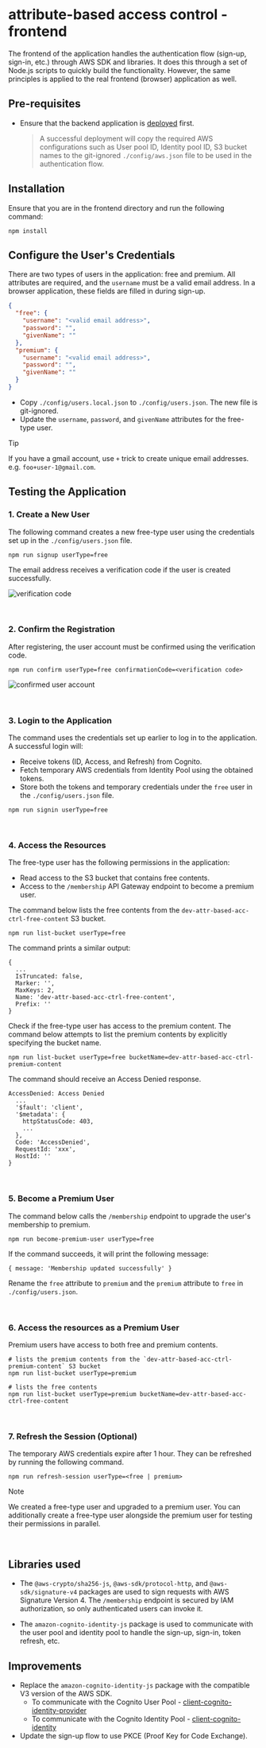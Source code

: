 # attribute-based access control - frontend

The frontend of the application handles the authentication flow (sign-up, sign-in, etc.) through AWS SDK and libraries.
It does this through a set of Node.js scripts to quickly build the functionality. However, the same principles is
applied to the real frontend (browser) application as well.

## Pre-requisites

- Ensure that the backend application is [deployed](../backend/README.md#deployment) first.
  > A successful deployment will copy the required AWS configurations such as User pool ID,
  > Identity pool ID, S3 bucket names to the git-ignored `./config/aws.json` file to be used in the authentication flow.

## Installation

Ensure that you are in the frontend directory and run the following command:

```shell
npm install
```

## Configure the User's Credentials

There are two types of users in the application: free and premium.
All attributes are required, and the `username` must be a valid email address.
In a browser application, these fields are filled in during sign-up.

```json
{
  "free": {
    "username": "<valid email address>",
    "password": "",
    "givenName": ""
  },
  "premium": {
    "username": "<valid email address>",
    "password": "",
    "givenName": ""
  }
}
```

- Copy `./config/users.local.json` to `./config/users.json`. The new file is git-ignored.
- Update the `username`, `password`, and `givenName` attributes for the free-type user.

> [!TIP]  
> If you have a gmail account, use `+` trick to create unique email addresses. e.g. `foo+user-1@gmail.com`.

## Testing the Application

### 1. Create a New User

The following command creates a new free-type user using the credentials set up in the `./config/users.json` file.

```shell
npm run signup userType=free
```

The email address receives a verification code if the user is created successfully.

![verification code](../media/verification-code.png)

<br/>

### 2. Confirm the Registration

After registering, the user account must be confirmed using the verification code.

```shell
npm run confirm userType=free confirmationCode=<verification code>
```

![confirmed user account](../media/confirmed-user-account.png)

<br/>

### 3. Login to the Application

The command uses the credentials set up earlier to log in to the application. A successful login will:

- Receive tokens (ID, Access, and Refresh) from Cognito.
- Fetch temporary AWS credentials from Identity Pool using the obtained tokens.
- Store both the tokens and temporary credentials under the `free` user in the `./config/users.json` file.

```shell
npm run signin userType=free
```

<br/>

### 4. Access the Resources

The free-type user has the following permissions in the application:

- Read access to the S3 bucket that contains free contents.
- Access to the `/membership` API Gateway endpoint to become a premium user.

The command below lists the free contents from the `dev-attr-based-acc-ctrl-free-content` S3 bucket.

```shell
npm run list-bucket userType=free
```

The command prints a similar output:

```
{
  ...
  IsTruncated: false,
  Marker: '',
  MaxKeys: 2,
  Name: 'dev-attr-based-acc-ctrl-free-content',
  Prefix: ''
}
```

Check if the free-type user has access to the premium content.
The command below attempts to list the premium contents by explicitly specifying the bucket name.

```shell
npm run list-bucket userType=free bucketName=dev-attr-based-acc-ctrl-premium-content
```

The command should receive an Access Denied response.

```
AccessDenied: Access Denied
  ...
  '$fault': 'client',
  '$metadata': {
    httpStatusCode: 403,
    ...
  },
  Code: 'AccessDenied',
  RequestId: 'xxx',
  HostId: ''
}
```

<br/>

### 5. Become a Premium User

The command below calls the `/membership` endpoint to upgrade the user's membership to premium.

```shell
npm run become-premium-user userType=free
```

If the command succeeds, it will print the following message:

```
{ message: 'Membership updated successfully' }
```

Rename the `free` attribute to `premium` and the `premium` attribute to `free` in `./config/users.json`.

<br/>

### 6. Access the resources as a Premium User

Premium users have access to both free and premium contents.

```shell
# lists the premium contents from the `dev-attr-based-acc-ctrl-premium-content` S3 bucket
npm run list-bucket userType=premium

# lists the free contents
npm run list-bucket userType=premium bucketName=dev-attr-based-acc-ctrl-free-content
```

<br/>

### 7. Refresh the Session (Optional)

The temporary AWS credentials expire after 1 hour. They can be refreshed by running the following command.

```shell
npm run refresh-session userType=<free | premium>
```

> [!NOTE]
> We created a free-type user and upgraded to a premium user. You can additionally create a free-type user alongside
> the premium user for testing their permissions in parallel.

<br/>

## Libraries used

- The `@aws-crypto/sha256-js`, `@aws-sdk/protocol-http`, and `@aws-sdk/signature-v4` packages are used
  to sign requests with AWS Signature Version 4. The `/membership` endpoint is secured by IAM authorization,
  so only authenticated users can invoke it.

- The `amazon-cognito-identity-js` package is used to communicate with the user pool and identity pool to
  handle the sign-up, sign-in, token refresh, etc.

## Improvements

- Replace the `amazon-cognito-identity-js` package with the compatible V3 version of the AWS SDK.
  - To communicate with the Cognito User Pool - [client-cognito-identity-provider](https://www.npmjs.com/package/@aws-sdk/client-cognito-identity-provider)
  - To communicate with the Cognito Identity Pool - [client-cognito-identity](https://www.npmjs.com/package/@aws-sdk/client-cognito-identity)
- Update the sign-up flow to use PKCE (Proof Key for Code Exchange).

